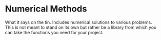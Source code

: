 # Numerical Methods
What it says on the tin. Includes numerical solutions to various problems. This is not meant to stand on its own but rather be a library from which you can take the functions you need for your project.

